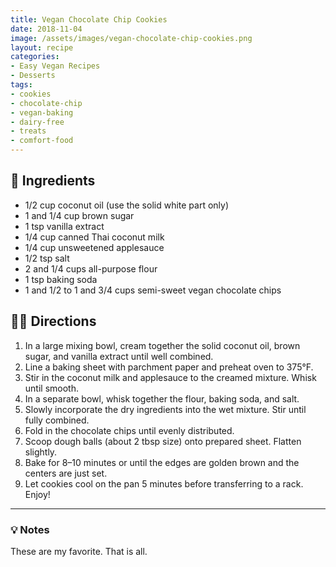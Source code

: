 ```yaml
---
title: Vegan Chocolate Chip Cookies
date: 2018-11-04
image: /assets/images/vegan-chocolate-chip-cookies.png
layout: recipe
categories:
- Easy Vegan Recipes
- Desserts
tags:
- cookies
- chocolate-chip
- vegan-baking
- dairy-free
- treats
- comfort-food
---
```


## 🧾 Ingredients

- 1/2 cup coconut oil (use the solid white part only)  
- 1 and 1/4 cup brown sugar  
- 1 tsp vanilla extract  
- 1/4 cup canned Thai coconut milk  
- 1/4 cup unsweetened applesauce  
- 1/2 tsp salt  
- 2 and 1/4 cups all-purpose flour  
- 1 tsp baking soda  
- 1 and 1/2 to 1 and 3/4 cups semi-sweet vegan chocolate chips  

## 👩‍🍳 Directions

1. In a large mixing bowl, cream together the solid coconut oil, brown sugar, and vanilla extract until well combined.  
2. Line a baking sheet with parchment paper and preheat oven to 375°F.  
3. Stir in the coconut milk and applesauce to the creamed mixture. Whisk until smooth.  
4. In a separate bowl, whisk together the flour, baking soda, and salt.  
5. Slowly incorporate the dry ingredients into the wet mixture. Stir until fully combined.  
6. Fold in the chocolate chips until evenly distributed.  
7. Scoop dough balls (about 2 tbsp size) onto prepared sheet. Flatten slightly.  
8. Bake for 8–10 minutes or until the edges are golden brown and the centers are just set.  
9. Let cookies cool on the pan 5 minutes before transferring to a rack. Enjoy!


---

### 💡 Notes

These are my favorite. That is all.
